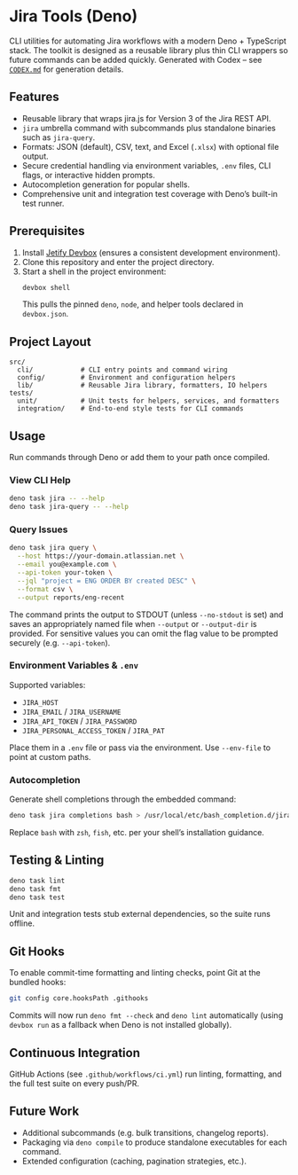 # Jira Tools (Deno)

CLI utilities for automating Jira workflows with a modern Deno + TypeScript stack. The toolkit is designed as a reusable library plus thin CLI wrappers so future commands can be added quickly. Generated with Codex – see [`CODEX.md`](CODEX.md) for generation details.

## Features

- Reusable library that wraps jira.js for Version 3 of the Jira REST API.
- `jira` umbrella command with subcommands plus standalone binaries such as `jira-query`.
- Formats: JSON (default), CSV, text, and Excel (`.xlsx`) with optional file output.
- Secure credential handling via environment variables, `.env` files, CLI flags, or interactive hidden prompts.
- Autocompletion generation for popular shells.
- Comprehensive unit and integration test coverage with Deno’s built-in test runner.

## Prerequisites

1. Install [Jetify Devbox](https://www.jetify.com/devbox/docs/install) (ensures a consistent development environment).
2. Clone this repository and enter the project directory.
3. Start a shell in the project environment:
   ```bash
   devbox shell
   ```
   This pulls the pinned `deno`, `node`, and helper tools declared in `devbox.json`.

## Project Layout

```
src/
  cli/            # CLI entry points and command wiring
  config/         # Environment and configuration helpers
  lib/            # Reusable Jira library, formatters, IO helpers
tests/
  unit/           # Unit tests for helpers, services, and formatters
  integration/    # End-to-end style tests for CLI commands
```

## Usage

Run commands through Deno or add them to your path once compiled.

### View CLI Help

```bash
deno task jira -- --help
deno task jira-query -- --help
```

### Query Issues

```bash
deno task jira query \
  --host https://your-domain.atlassian.net \
  --email you@example.com \
  --api-token your-token \
  --jql "project = ENG ORDER BY created DESC" \
  --format csv \
  --output reports/eng-recent
```

The command prints the output to STDOUT (unless `--no-stdout` is set) and saves an appropriately named file when `--output` or `--output-dir` is provided. For sensitive values you can omit the flag value to be prompted securely (e.g. `--api-token`).

### Environment Variables & `.env`

Supported variables:

- `JIRA_HOST`
- `JIRA_EMAIL` / `JIRA_USERNAME`
- `JIRA_API_TOKEN` / `JIRA_PASSWORD`
- `JIRA_PERSONAL_ACCESS_TOKEN` / `JIRA_PAT`

Place them in a `.env` file or pass via the environment. Use `--env-file` to point at custom paths.

### Autocompletion

Generate shell completions through the embedded command:

```bash
deno task jira completions bash > /usr/local/etc/bash_completion.d/jira
```

Replace `bash` with `zsh`, `fish`, etc. per your shell’s installation guidance.

## Testing & Linting

```bash
deno task lint
deno task fmt
deno task test
```

Unit and integration tests stub external dependencies, so the suite runs offline.

## Git Hooks

To enable commit-time formatting and linting checks, point Git at the bundled hooks:

```bash
git config core.hooksPath .githooks
```

Commits will now run `deno fmt --check` and `deno lint` automatically (using `devbox run` as a fallback when Deno is not installed globally).

## Continuous Integration

GitHub Actions (see `.github/workflows/ci.yml`) run linting, formatting, and the full test suite on every push/PR.

## Future Work

- Additional subcommands (e.g. bulk transitions, changelog reports).
- Packaging via `deno compile` to produce standalone executables for each command.
- Extended configuration (caching, pagination strategies, etc.).
